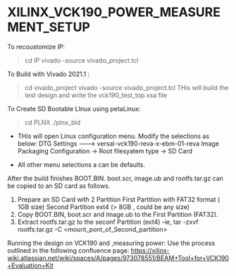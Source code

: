 # XILINX_VCK190_POWER_MEASUREMENT_SETUP

To  recoustomize IP:
> cd IP
> vivado -source vivado_project.tcl

To Build with Vivado 2021.1 :
> cd vivado_project
> vivado -source vivado_project.tcl
THis will build the  test design and write the vck190_test_top.xsa file

To Create  SD Bootable LInux using petaLinux:

> cd PLNX
> ./plnx_bld

 - THis will open  Linux configuration menu. Modify the  selections as below:
     DTG Settings ---> versal-vck190-reva-x-ebm-01-reva
     Image Packaging Configuration -> Root filesyatem type -> SD Card

 - All other menu selections a can be defaults.


 After the build finishes BOOT.BIN. boot.scr, image.ub  and rootfs.tar.gz can be copied to an SD card as follows.

 1. Prepare an SD Card with 2 Partition
     First Partition  with FAT32 format ( 1GB size)
     Second Partition ext4 (> 8GB , could be any size)
 2. Copy BOOT.BIN, boot.scr and image.ub to the First Partition (FAT32).
 3. Extract rootfs.tar.gz to the seconf Partition (ext4)
      -ie,  tar -zxvf rootfs.tar.gz -C <mount_pont_of_Second_partition>

Running the design  on VCK190 and ,measuring power:
    Use the process outlined in the following confluence page:
    https://xilinx-wiki.atlassian.net/wiki/spaces/A/pages/973078551/BEAM+Tool+for+VCK190+Evaluation+Kit


